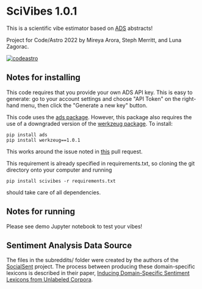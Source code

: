 # SciVibes 1.0.1

This is a scientific vibe estimator based on [ADS](https://ui.adsabs.harvard.edu/) abstracts!

Project for Code/Astro 2022 by Mireya Arora, Steph Merritt, and Luna Zagorac.

[![codeastro](https://img.shields.io/badge/Made%20at-Code/Astro-blueviolet.svg)](https://semaphorep.github.io/codeastro/)

## Notes for installing

This code requires that you provide your own ADS API key. This is easy to generate: go to your account settings and choose "API Token" on the right-hand menu, then click the "Generate a new key" button.

This code uses the [ads package](https://ads.readthedocs.io/en/latest/#). However, this package also requires the use of a downgraded version of the [werkzeug package](https://werkzeug.palletsprojects.com/en/2.1.x/). To install:

```
pip install ads
pip install werkzeug==1.0.1
```

This works around the issue noted in [this](https://github.com/andycasey/ads/pull/119) pull request.

This requirement is already specified in requirements.txt, so cloning the git directory onto your computer and running

```
pip install scivibes -r requirements.txt
```
should take care of all dependencies. 

## Notes for running

Please see demo Jupyter notebook to test your vibes!

## Sentiment Analysis Data Source

The files in the subreddits/ folder were created by the authors of the [SocialSent](https://nlp.stanford.edu/projects/socialsent/) project. The process between producing these domain-specific lexicons is described in their paper, [Inducing Domain-Specific Sentiment Lexicons from Unlabeled Corpora](https://arxiv.org/abs/1606.02820).
